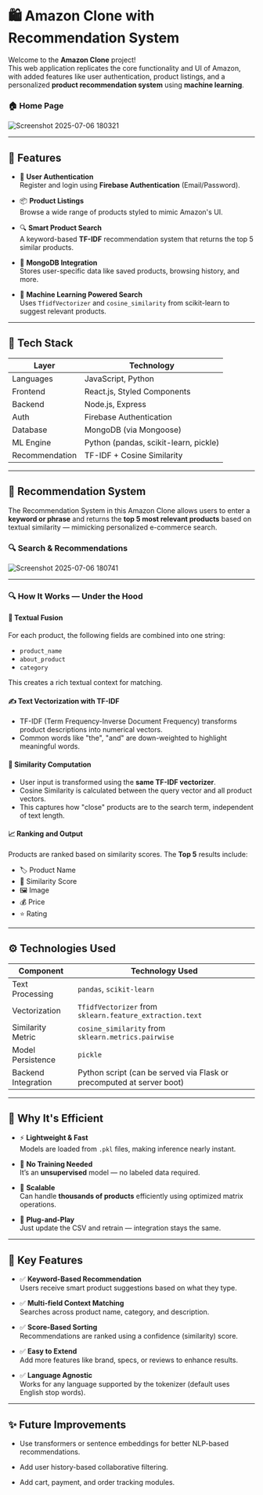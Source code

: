 # 🛍️ Amazon Clone with Recommendation System

Welcome to the **Amazon Clone** project!  
This web application replicates the core functionality and UI of Amazon, with added features like user authentication, product listings, and a personalized **product recommendation system** using **machine learning**.

### 🏠 Home Page
![Screenshot 2025-07-06 180321](https://github.com/user-attachments/assets/4bcf1212-4f54-4265-95a7-ee6dec8c6a72)

---

## 🚀 Features

- 🔐 **User Authentication**  
  Register and login using **Firebase Authentication** (Email/Password).

- 📦 **Product Listings**  
  Browse a wide range of products styled to mimic Amazon's UI.

- 🔍 **Smart Product Search**  
  A keyword-based **TF-IDF** recommendation system that returns the top 5 similar products.

- 💾 **MongoDB Integration**  
  Stores user-specific data like saved products, browsing history, and more.

- 🧠 **Machine Learning Powered Search**  
  Uses `TfidfVectorizer` and `cosine_similarity` from scikit-learn to suggest relevant products.

---

## 🔧 Tech Stack

| Layer       | Technology                                      |
|-------------|-------------------------------------------------|
| Languages   | JavaScript, Python                              |
| Frontend    | React.js, Styled Components                     |
| Backend     | Node.js, Express                                |
| Auth        | Firebase Authentication                         |
| Database    | MongoDB (via Mongoose)                          |
| ML Engine   | Python (pandas, scikit-learn, pickle)           |
| Recommendation | TF-IDF + Cosine Similarity                   |

---

## 🧠 Recommendation System

The Recommendation System in this Amazon Clone allows users to enter a **keyword or phrase** and returns the **top 5 most relevant products** based on textual similarity — mimicking personalized e-commerce search.


### 🔍 Search & Recommendations
![Screenshot 2025-07-06 180741](https://github.com/user-attachments/assets/b0e18fe7-2643-4609-af8b-6a1092e9db7e)

---

### 🔍 How It Works — Under the Hood

#### 🧩 Textual Fusion
For each product, the following fields are combined into one string:
- `product_name`
- `about_product`
- `category`

This creates a rich textual context for matching.

#### ✍️ Text Vectorization with TF-IDF
- TF-IDF (Term Frequency-Inverse Document Frequency) transforms product descriptions into numerical vectors.
- Common words like "the", "and" are down-weighted to highlight meaningful words.

#### 📐 Similarity Computation
- User input is transformed using the **same TF-IDF vectorizer**.
- Cosine Similarity is calculated between the query vector and all product vectors.
- This captures how "close" products are to the search term, independent of text length.

#### 📈 Ranking and Output
Products are ranked based on similarity scores. The **Top 5** results include:
- 🏷️ Product Name  
- 🔢 Similarity Score  
- 🖼️ Image  
- 💰 Price  
- ⭐ Rating

---

## ⚙️ Technologies Used

| Component           | Technology Used                              |
|--------------------|-----------------------------------------------|
| Text Processing     | `pandas`, `scikit-learn`                      |
| Vectorization       | `TfidfVectorizer` from `sklearn.feature_extraction.text` |
| Similarity Metric   | `cosine_similarity` from `sklearn.metrics.pairwise` |
| Model Persistence   | `pickle`                                     |
| Backend Integration | Python script (can be served via Flask or precomputed at server boot) |

---

## 🧠 Why It's Efficient

- ⚡ **Lightweight & Fast**  
  Models are loaded from `.pkl` files, making inference nearly instant.

- 🧪 **No Training Needed**  
  It’s an **unsupervised** model — no labeled data required.

- 🧵 **Scalable**  
  Can handle **thousands of products** efficiently using optimized matrix operations.

- 🧩 **Plug-and-Play**  
  Just update the CSV and retrain — integration stays the same.

---

## 🌟 Key Features

- ✅ **Keyword-Based Recommendation**  
  Users receive smart product suggestions based on what they type.

- ✅ **Multi-field Context Matching**  
  Searches across product name, category, and description.

- ✅ **Score-Based Sorting**  
  Recommendations are ranked using a confidence (similarity) score.

- ✅ **Easy to Extend**  
  Add more features like brand, specs, or reviews to enhance results.

- ✅ **Language Agnostic**  
  Works for any language supported by the tokenizer (default uses English stop words).

---

## ✨ Future Improvements

- Use transformers or sentence embeddings for better NLP-based recommendations.

- Add user history-based collaborative filtering.

- Add cart, payment, and order tracking modules. 
